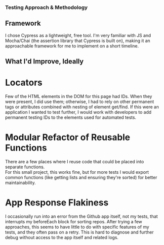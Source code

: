 ### Testing Approach & Methodology

## Framework
I chose Cypress as a lightweight, free tool.  I'm very familiar with JS and Mocha/Chai (the 
assertion library that Cypress is built on), making it an approachable framework for me 
to implement on a short timeline.

## What I'd Improve, Ideally
# Locators
Few of the HTML elements in the DOM for this page had IDs.  When they were present, I did 
use them; otherwise, I had to rely on other permanent tags or attributes combined with 
nesting of element get/find.  If this were an application I wanted to test further, I would 
work with developers to add permanent testing IDs to the elements used for automated tests.

# Modular Refactor of Reusable Functions
There are a few places where I reuse code that could be placed into separate functions.  
For this small project, this works fine, but for more tests I would export common functions 
(like getting lists and ensuring they're sorted) for better maintainability.

# App Response Flakiness
I occasionally run into an error from the Github app itself, not my tests, that interrupts 
my beforeEach block for sorting repos.  After trying a few approaches, this seems to have little to do with specific features of my tests, and they often pass on a retry.  This is 
hard to diagnose and further debug without access to the app itself and related logs.